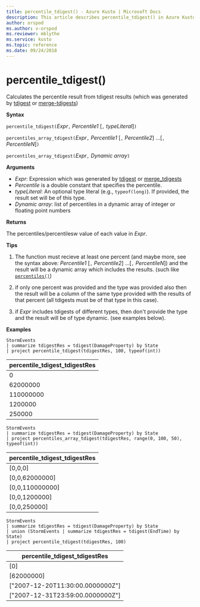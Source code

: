 ```yaml
---
title: percentile_tdigest() - Azure Kusto | Microsoft Docs
description: This article describes percentile_tdigest() in Azure Kusto.
author: orspod
ms.author: v-orspod
ms.reviewer: mblythe
ms.service: kusto
ms.topic: reference
ms.date: 09/24/2018
---
```

# percentile_tdigest()

Calculates the percentile result from tdigest results (which was generated by [tdigest](tdigest-aggfunction.md) or [merge-tdigests](merge-tdigests-aggfunction.md))

**Syntax**

`percentile_tdigest(`*Expr*`,` *Percentile1* [`,` *typeLiteral*]`)`

`percentiles_array_tdigest(`*Expr*`,` *Percentile1* [`,` *Percentile2*] ...[`,` *PercentileN*]`)`

`percentiles_array_tdigest(`*Expr*`,` *Dynamic array*`)`

**Arguments**

* *Expr*: Expression which was generated by [tdigest](tdigest-aggfunction.md) or [merge_tdigests](merge-tdigests-aggfunction.md)
* *Percentile* is a double constant that specifies the percentile.
* *typeLiteral*: An optional type literal (e.g., `typeof(long)`). If provided, the result set will be of this type. 
* *Dynamic array*: list of percentiles in a dynamic array of integer or floating point numbers

**Returns**

The percentiles/percentilesw value of each value in *Expr*.

**Tips**

1) The function must recieve at least one percent (and maybe more, see the syntax above: *Percentile1* [`,` *Percentile2*] ...[`,` *PercentileN*]) and the result will be
  a dynamic array which includes the results. (such like [`percentiles()`](percentiles-aggfunction.md))
  
2) if only one percent was provided and the type was provided also then the result will be a column of the same type provided with the results of that percent (all tdigests must be of that type in this case).

3) if *Expr* includes tdigests of different types, then don't provide the type and the result will be of type dynamic. (see examples below).

**Examples**

```kusto
StormEvents
| summarize tdigestRes = tdigest(DamageProperty) by State
| project percentile_tdigest(tdigestRes, 100, typeof(int))
```

|percentile_tdigest_tdigestRes|
|---|
|0|
|62000000|
|110000000|
|1200000|
|250000|


```kusto
StormEvents
| summarize tdigestRes = tdigest(DamageProperty) by State
| project percentiles_array_tdigest(tdigestRes, range(0, 100, 50), typeof(int))
```

|percentile_tdigest_tdigestRes|
|---|
|[0,0,0]|
|[0,0,62000000]|
|[0,0,110000000]|
|[0,0,1200000]|
|[0,0,250000]|


```kusto
StormEvents
| summarize tdigestRes = tdigest(DamageProperty) by State
| union (StormEvents | summarize tdigestRes = tdigest(EndTime) by State)
| project percentile_tdigest(tdigestRes, 100)
```

|percentile_tdigest_tdigestRes|
|---|
|[0]|
|[62000000]|
|["2007-12-20T11:30:00.0000000Z"]|
|["2007-12-31T23:59:00.0000000Z"]|